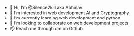 - 👋 Hi, I’m @Silence2kill aka Abhinav
- 👀 I’m interested in web development AI and Cryptography
- 🌱 I’m currently learning web development and python
- 💞️ I’m looking to collaborate on web development projects
- 📫 Reach me through dm on Github

<!---
Silence2kill/Silence2kill is a ✨ special ✨ repository because its `README.md` (this file) appears on your GitHub profile.
You can click the Preview link to take a look at your changes.
--->
